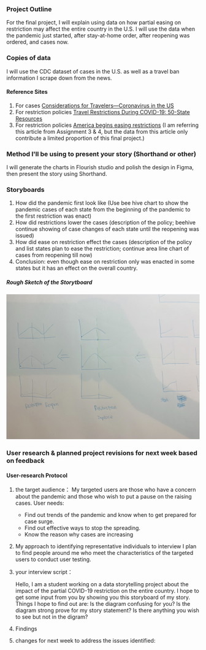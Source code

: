 ### Project Outline
For the final project, I will explain using data on how partial easing on restriction may affect the entire country in the U.S. I will use the data when the pandemic just started, after stay-at-home order, after reopening was ordered, and cases now. 

### Copies of data
I will use the CDC dataset of cases in the U.S. as well as a travel ban information I scrape down from the news. 

#### Reference Sites
1. For cases [Considerations for Travelers—Coronavirus in the US](https://www.cdc.gov/coronavirus/2019-ncov/travelers/travel-in-the-us.html)
2. For restriction policies [Travel Restrictions During COVID-19: 50-State Resources](https://www.justia.com/covid-19/50-state-covid-19-resources/travel-restrictions-during-covid-19-50-state-resources/)
3. For restriction policies [America begins easing restrictions](https://www.economist.com/united-states/2020/04/23/america-begins-easing-restrictions) (I am referring this article from Assignment 3 & 4, but the data from this article only contribute a limited proportion of this final project.)


### Method I'll be using to present your story (Shorthand or other)
I will generate the charts in Flourish studio and polish the design in Figma, then present the story using Shorthand.

### Storyboards
1. How did the pandemic first look like (Use bee hive chart to show the pandemic cases of each state from the beginning of the pandemic to the first restriction was enact)
2. How did restrictions lower the cases (description of the policy; beehive continue showing of case changes of each state until the reopening was issued)
3. How did ease on restriction effect the cases (description of the policy and list states plan to ease the restriction; continue area line chart of cases from reopening till now)
4. Conclusion: even though ease on restriction only was enacted in some states but it has an effect on the overall country.

##### Rough Sketch of the Storytboard
<img src="finalproject rough sketch.jpg" width="800" />


### User research & planned project revisions for next week based on feedback
#### User-research Protocol 
1. the target audience： My targeted users are those who have a concern about the pandemic and those who wish to put a pause on the raising cases.
User needs:
   * Find out trends of the pandemic and know when to get prepared for case surge.
   * Find out effective ways to stop the spreading.
   * Know the reason why cases are increasing

2. My approach to identifying representative individuals to interview 
I plan to find people around me who meet the characteristics of the targeted users to conduct user testing. 

3. your interview script： 

   Hello, I am a student working on a data storytelling project about the impact of the partial COVID-19 restriction on the entire country. I hope to get some input from you by showing you this storyboard of my story. Things I hope to find out are: 
Is the diagram confusing for you?
Is the diagram strong prove for my story statement?
Is there anything you wish to see but not in the digram?

4. Findings
5. changes for next week to address the issues identified:

